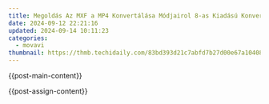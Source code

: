 ```yaml
---
title: Megoldás Az MXF a MP4 Konvertálása Módjairol 8-as Kiadású Konverter Tényezőknek A Mac/Windows Rendszerrel
date: 2024-09-12 22:21:16
updated: 2024-09-14 10:11:23
categories:
  - movavi
thumbnail: https://thmb.techidaily.com/83bd393d21c7abfd7b27d00e67a10408d1dab802639c40985f8dc584b2c42bbd.jpg
---
```


{{post-main-content}}

<ins class="adsbygoogle"
     style="display:block"
     data-ad-format="autorelaxed"
     data-ad-client="ca-pub-7571918770474297"
     data-ad-slot="1223367746"></ins>

{{post-assign-content}}

<ins class="adsbygoogle"
     style="display:block"
     data-ad-client="ca-pub-7571918770474297"
     data-ad-slot="8358498916"
     data-ad-format="auto"
     data-full-width-responsive="true"></ins>
